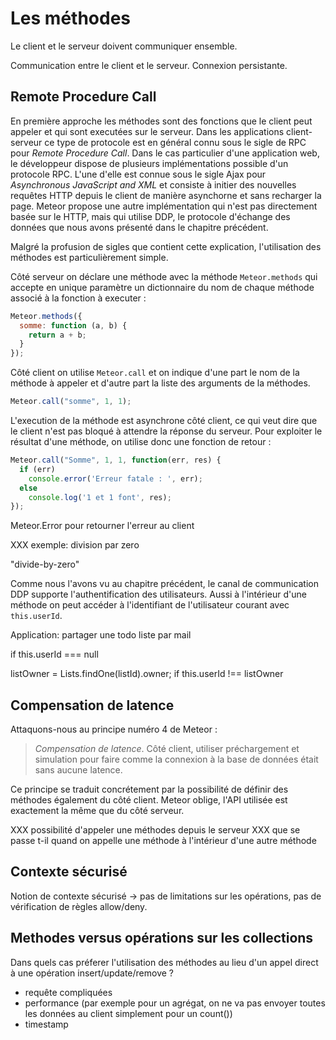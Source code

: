 # Les méthodes


Le client et le serveur doivent communiquer ensemble.

Communication entre le client et le serveur. Connexion persistante.

## Remote Procedure Call

En première approche les méthodes sont des fonctions que le client peut appeler et qui sont executées sur le serveur. Dans les applications client-serveur ce type de protocole est en général connu sous le sigle de RPC pour *Remote Procedure Call*. Dans le cas particulier d'une application web, le développeur dispose de plusieurs implémentations possible d'un protocole RPC. L'une d'elle est connue sous le sigle Ajax pour *Asynchronous JavaScript and XML* et consiste à initier des nouvelles requêtes HTTP depuis le client de manière asynchorne et sans recharger la page. Meteor propose une autre implémentation qui n'est pas directement basée sur le HTTP, mais qui utilise DDP, le protocole d'échange des données que nous avons présenté dans le chapitre précédent.

Malgré la profusion de sigles que contient cette explication, l'utilisation des méthodes est particulièrement simple.

Côté serveur on déclare une méthode avec la méthode `Meteor.methods` qui accepte en unique paramètre un dictionnaire du nom de chaque méthode associé à la fonction à executer :

```javascript
Meteor.methods({
  somme: function (a, b) {
    return a + b;
  }
});
```

Côté client on utilise `Meteor.call` et on indique d'une part le nom de la méthode à appeler et d'autre part la liste des arguments de la méthodes.

```javascript
Meteor.call("somme", 1, 1);
```

L'execution de la méthode est asynchrone côté client, ce qui veut dire que le client n'est pas bloqué à attendre la réponse du serveur. Pour exploiter le résultat d'une méthode, on utilise donc une fonction de retour :

```javascript
Meteor.call("Somme", 1, 1, function(err, res) {
  if (err)
    console.error('Erreur fatale : ', err);
  else
    console.log('1 et 1 font', res);
});
```

Meteor.Error pour retourner l'erreur au client

XXX exemple: division par zero

"divide-by-zero"


Comme nous l'avons vu au chapitre précédent, le canal de communication DDP supporte l'authentification des utilisateurs. Aussi à l'intérieur d'une méthode on peut accéder à l'identifiant de l'utilisateur courant avec `this.userId`.

Application: partager une todo liste par mail

if this.userId === null

listOwner = Lists.findOne(listId).owner;
if this.userId !== listOwner


## Compensation de latence

Attaquons-nous au principe numéro 4 de Meteor :

> *Compensation de latence*. Côté client, utiliser préchargement et simulation pour faire comme la connexion à la base de données était sans aucune latence.

Ce principe se traduit concrétement par la possibilité de définir des méthodes également du côté client. Meteor oblige, l'API utilisée est exactement la même que du côté serveur.

XXX possibilité d'appeler une méthodes depuis le serveur
XXX que se passe t-il quand on appelle une méthode à l'intérieur d'une autre méthode


## Contexte sécurisé

Notion de contexte sécurisé → pas de limitations sur les opérations, pas de vérification de règles allow/deny.


## Methodes versus opérations sur les collections

Dans quels cas préferer l'utilisation des méthodes au lieu d'un appel direct à une opération insert/update/remove ?
* requête compliquées
* performance (par exemple pour un agrégat, on ne va pas envoyer toutes les données au client simplement pour un count())
* timestamp



